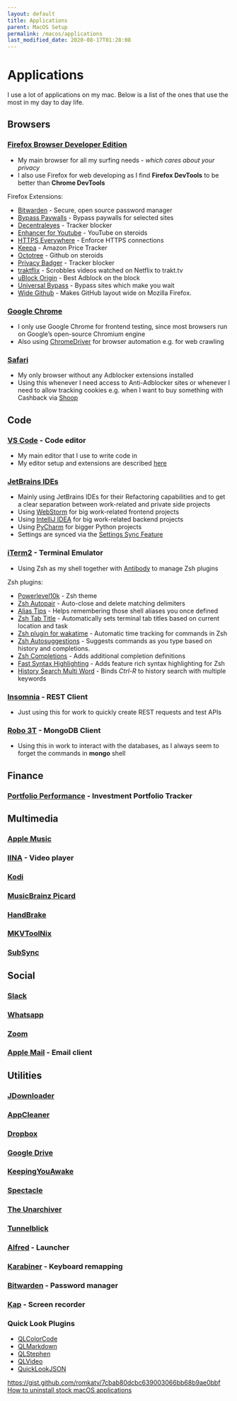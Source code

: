```yaml
---
layout: default
title: Applications
parent: MacOS Setup
permalink: /macos/applications
last_modified_date: 2020-08-17T01:28:08
---
```


# Applications

I use a lot of applications on my mac. Below is a list of the ones that use the most in my day to day life.

## Browsers

### [Firefox Browser Developer Edition](https://www.mozilla.org/en-US/firefox/developer/)

* My main browser for all my surfing needs - *which cares about your privacy*
* I also use Firefox for web developing as I find **Firefox DevTools** to be better than **Chrome DevTools**

Firefox Extensions:

* [Bitwarden](https://addons.mozilla.org/de/firefox/addon/bitwarden-password-manager/) - Secure, open source password manager
* [Bypass Paywalls](https://github.com/iamadamdev/bypass-paywalls-chrome) - Bypass paywalls for selected sites
* [Decentraleyes](https://addons.mozilla.org/de/firefox/addon/decentraleyes/) - Tracker blocker
* [Enhancer for Youtube](https://addons.mozilla.org/de/firefox/addon/enhancer-for-youtube/) - YouTube on steroids
* [HTTPS Everywhere](https://addons.mozilla.org/de/firefox/addon/https-everywhere/) - Enforce HTTPS connections
* [Keepa](https://addons.mozilla.org/de/firefox/addon/keepa/) - Amazon Price Tracker
* [Octotree](https://addons.mozilla.org/de/firefox/addon/octotree/) - Github on steroids
* [Privacy Badger](https://addons.mozilla.org/de/firefox/addon/privacy-badger17/) - Tracker blocker
* [traktflix](https://addons.mozilla.org/de/firefox/addon/traktflix/) - Scrobbles videos watched on Netflix to trakt.tv
* [uBlock Origin](https://addons.mozilla.org/de/firefox/addon/ublock-origin/) - Best Adblock on the block
* [Universal Bypass](https://universal-bypass.org/) - Bypass sites which make you wait
* [Wide Github](https://addons.mozilla.org/de/firefox/addon/widegithub/) - Makes GitHub layout wide on Mozilla Firefox.

### [Google Chrome](https://www.google.de/intl/en_us/chrome/)

* I only use Google Chrome for frontend testing, since most browsers run on Google’s open-source Chromium engine
* Also using [ChromeDriver](https://sites.google.com/a/chromium.org/chromedriver/) for browser automation e.g. for web crawling

### [Safari](https://www.apple.com/lae/safari/)

* My only browser without any Adblocker extensions installed
* Using this whenever I need access to Anti-Adblocker sites or whenever I need to allow tracking cookies e.g. when I want to buy something with Cashback via [Shoop](https://www.shoop.de/)

## Code

### [VS Code](https://github.com/Microsoft/vscode) - Code editor

* My main editor that I use to write code in
* My editor setup and extensions are described [here](https://longpdo.github.io/wiki/macos/vscode)

### [JetBrains IDEs](https://www.jetbrains.com/)

* Mainly using JetBrains IDEs for their Refactoring capabilities and to get a clear separation between work-related and private side projects
* Using [WebStorm](https://www.jetbrains.com/webstorm/) for big work-related frontend projects
* Using [IntelliJ IDEA](https://www.jetbrains.com/idea/) for big work-related backend projects
* Using [PyCharm](https://www.jetbrains.com/pycharm/) for bigger Python projects
* Settings are synced via the [Settings Sync Feature](https://www.jetbrains.com/help/idea/sharing-your-ide-settings.html#IDE_settings_sync)

### [iTerm2](https://www.iterm2.com/) - Terminal Emulator

* Using Zsh as my shell together with [Antibody](https://github.com/getantibody/antibody) to manage Zsh plugins

Zsh plugins:

* [Powerlevel10k](https://github.com/romkatv/powerlevel10k) - Zsh theme
* [Zsh Autopair](https://github.com/hlissner/zsh-autopair) - Auto-close and delete matching delimiters
* [Alias Tips](https://github.com/djui/alias-tips) - Helps remembering those shell aliases you once defined
* [Zsh Tab Title](https://github.com/trystan2k/zsh-tab-title) - Automatically sets terminal tab titles based on current location and task
* [Zsh plugin for wakatime](https://github.com/wbingli/zsh-wakatime) - Automatic time tracking for commands in Zsh
* [Zsh Autosuggestions](https://github.com/zsh-users/zsh-autosuggestions) - Suggests commands as you type based on history and completions.
* [Zsh Completions](https://github.com/zsh-users/zsh-completions) - Adds additional completion definitions
* [Fast Syntax Highlighting](https://github.com/zdharma/fast-syntax-highlighting) - Adds feature rich syntax highlighting for Zsh
* [History Search Multi Word](https://github.com/zdharma/history-search-multi-word) - Binds *Ctrl-R* to history search with multiple keywords

### [Insomnia](https://insomnia.rest/) - REST Client

* Just using this for work to quickly create REST requests and test APIs

### [Robo 3T](https://robomongo.org/) - MongoDB Client

* Using this in work to interact with the databases, as I always seem to forget the commands in **mongo** shell

## Finance

### [Portfolio Performance](https://www.portfolio-performance.info/) - Investment Portfolio Tracker

<!-- TODO add screenshots of different Dashboards -->

## Multimedia

### [Apple Music](https://music.apple.com/)

### [IINA](https://iina.io/) - Video player

### [Kodi](https://kodi.tv/)

### [MusicBrainz Picard](https://picard.musicbrainz.org/)

### [HandBrake](https://handbrake.fr/)

### [MKVToolNix](https://mkvtoolnix.download/)

### [SubSync](https://subsync.online/)

## Social

### [Slack](https://slack.com)

### [Whatsapp](https://www.whatsapp.com/)

### [Zoom](https://zoom.us/)

### [Apple Mail](https://support.apple.com/mail) - Email client

## Utilities

### [JDownloader](https://jdownloader.org/)

### [AppCleaner](https://freemacsoft.net/appcleaner/)

### [Dropbox](https://www.dropbox.com/)

### [Google Drive](https://www.google.com/intl/en-GB_ALL/drive/download/backup-and-sync/)

### [KeepingYouAwake](https://github.com/newmarcel/KeepingYouAwake)

### [Spectacle](https://www.spectacleapp.com/)

### [The Unarchiver](https://macpaw.com/the-unarchiver)

### [Tunnelblick](https://tunnelblick.net/)

### [Alfred](https://www.alfredapp.com) - Launcher

### [Karabiner](https://pqrs.org/osx/karabiner/) - Keyboard remapping

### [Bitwarden](https://bitwarden.com/) - Password manager

### [Kap](https://github.com/wulkano/kap) - Screen recorder

### Quick Look Plugins

* [QLColorCode](https://github.com/anthonygelibert/QLColorCode)
* [QLMarkdown](https://github.com/toland/qlmarkdown/)
* [QLStephen](https://github.com/whomwah/qlstephen)
* [QLVideo](https://github.com/Marginal/QLVideo)
* [QuickLookJSON](http://www.sagtau.com/quicklookjson.html)

https://gist.github.com/romkatv/7cbab80dcbc639003066bb68b9ae0bbf
[How to uninstall stock macOS applications](https://lifehacker.com/how-to-uninstall-annoying-macos-apps-1824253576)

